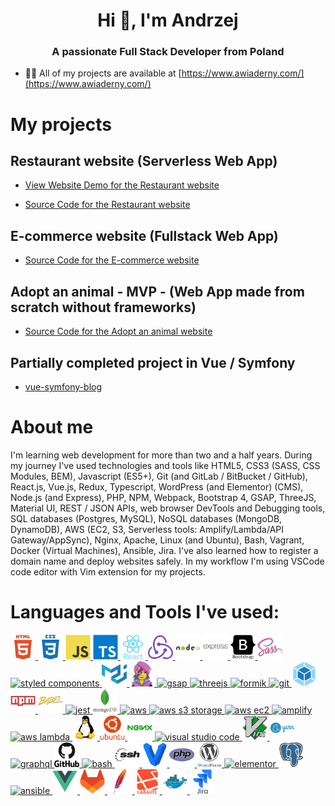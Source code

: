 <h1 align="center">Hi 👋, I'm Andrzej</h1>
<h3 align="center">A passionate Full Stack Developer from Poland</h3>

- 👨‍💻 All of my projects are available at [https://www.awiaderny.com/](https://www.awiaderny.com/)

# My projects

## Restaurant website (Serverless Web App)

- [View Website Demo for the Restaurant website](https://www.awrestaurant.ovh/)

- [Source Code for the Restaurant website](https://github.com/awiaderny/restaurant-pub)

## E-commerce website (Fullstack Web App)

- [Source Code for the E-commerce website](https://github.com/awiaderny/ecommerce-pub)

## Adopt an animal - MVP - (Web App made from scratch without frameworks)

- [Source Code for the Adopt an animal website](https://github.com/awiaderny/webpack-testing-pub)

## Partially completed project in Vue / Symfony

- [vue-symfony-blog](https://github.com/awiaderny/vue-symfony-blog-pub)

# About me

<p align="left">
                I'm learning web development for more than two and a half years. During
                my journey I've used technologies and tools like HTML5, CSS3
                (SASS, CSS Modules, BEM), Javascript (ES5+), Git (and GitLab / BitBucket / GitHub), React.js, Vue.js,
                Redux, Typescript, WordPress (and Elementor) (CMS), Node.js (and Express), PHP, NPM, Webpack,
                Bootstrap 4, GSAP, ThreeJS, Material UI, REST / JSON APIs,
                web browser DevTools and Debugging tools, SQL databases (Postgres, MySQL), NoSQL databases
                (MongoDB, DynamoDB), AWS (EC2, S3, Serverless tools:
                Amplify/Lambda/API Gateway/AppSync), Nginx, Apache, Linux (and Ubuntu),
                Bash, Vagrant, Docker (Virtual Machines), Ansible, Jira. I've also learned
                how to register a domain name and deploy websites safely. In
                my workflow I'm using VSCode code editor with Vim extension
                for my projects.
</p>

<h1 align="left">Languages and Tools I've used:</h1>
<p align="left">
 <a href="https://www.w3.org/html/" target="_blank"> <img src="https://raw.githubusercontent.com/devicons/devicon/d00d0969292a6569d45b06d3f350f463a0107b0d/icons/html5/html5-plain-wordmark.svg" alt="html5" width="40" height="40"/> </a>
 <a href="https://www.w3schools.com/css/" target="_blank"> <img src="https://raw.githubusercontent.com/devicons/devicon/d00d0969292a6569d45b06d3f350f463a0107b0d/icons/css3/css3-plain-wordmark.svg" alt="css3" width="40" height="40"/> </a>
 <a href="https://developer.mozilla.org/en-US/docs/Web/JavaScript" target="_blank"> <img src="https://raw.githubusercontent.com/devicons/devicon/d00d0969292a6569d45b06d3f350f463a0107b0d/icons/javascript/javascript-original.svg" alt="javascript" width="40" height="40"/> </a>
 <a href="https://www.typescriptlang.org/" target="_blank"> <img src="https://raw.githubusercontent.com/devicons/devicon/d00d0969292a6569d45b06d3f350f463a0107b0d/icons/typescript/typescript-original.svg" alt="typescript" width="40" height="40"/> </a>
 <a href="https://reactjs.org/" target="_blank"> <img src="https://raw.githubusercontent.com/devicons/devicon/d00d0969292a6569d45b06d3f350f463a0107b0d/icons/react/react-original-wordmark.svg" alt="react" width="40" height="40"/> </a>
 <a href="https://redux.js.org" target="_blank"> <img src="https://raw.githubusercontent.com/devicons/devicon/d00d0969292a6569d45b06d3f350f463a0107b0d/icons/redux/redux-original.svg" alt="redux" width="40" height="40"/> </a>
 <a href="https://nodejs.org" target="_blank"> <img src="https://raw.githubusercontent.com/devicons/devicon/d00d0969292a6569d45b06d3f350f463a0107b0d/icons/nodejs/nodejs-original-wordmark.svg" alt="nodejs" width="40" height="40"/> </a>
 <a href="https://expressjs.com" target="_blank"> <img src="https://raw.githubusercontent.com/devicons/devicon/d00d0969292a6569d45b06d3f350f463a0107b0d/icons/express/express-original-wordmark.svg" alt="express" width="40" height="40"/> </a>
 <a href="https://getbootstrap.com" target="_blank"> <img src="https://raw.githubusercontent.com/devicons/devicon/d00d0969292a6569d45b06d3f350f463a0107b0d/icons/bootstrap/bootstrap-plain-wordmark.svg" alt="bootstrap" width="40" height="40"/> </a>
 <a href="https://sass-lang.com" target="_blank"> <img src="https://raw.githubusercontent.com/devicons/devicon/d00d0969292a6569d45b06d3f350f463a0107b0d/icons/sass/sass-original.svg" alt="sass" width="40" height="40"/> </a>
 <a href="https://styled-components.com/" target="_blank"> <img src="https://styled-components.com/atom.png" alt="styled components" width="40" height="40"/> </a>
 <a href="https://material-ui.com/" target="_blank"> <img src="https://raw.githubusercontent.com/devicons/devicon/d00d0969292a6569d45b06d3f350f463a0107b0d/icons/materialui/materialui-original.svg" alt="material ui" width="40" height="40"/> </a>
 <a href="https://github.com/emotion-js/emotion" target="_blank"> <img src="https://raw.githubusercontent.com/emotion-js/emotion/master/emotion.png" alt="emotion" width="40" height="40"/> </a>
 <a href="https://greensock.com/gsap/" target="_blank"> <img src="https://richcontentdesign.com/wp-content/uploads/2019/10/greensock@2x.png" alt="gsap" width="40" height="40"/> </a>
 <a href="https://threejs.org/" target="_blank"> <img src="https://miro.medium.com/max/724/1*aDcnXab1QC_5KF8JUxDEYA.png" alt="threejs" width="80" height="40"/> </a>
 <a href="https://formik.org/" target="_blank"> <img src="https://user-images.githubusercontent.com/4060187/61057426-4e5a4600-a3c3-11e9-9114-630743e05814.png" alt="formik" width="40" height="40"/> </a>
 <a href="https://git-scm.com/" target="_blank"> <img src="https://www.vectorlogo.zone/logos/git-scm/git-scm-icon.svg" alt="git" width="40" height="40"/> </a>
 <a href="https://webpack.js.org" target="_blank"> <img src="https://raw.githubusercontent.com/devicons/devicon/d00d0969292a6569d45b06d3f350f463a0107b0d/icons/webpack/webpack-original.svg" alt="webpack" width="40" height="40"/> </a>
 <a href="https://www.npmjs.com/" target="_blank"> <img src="https://raw.githubusercontent.com/devicons/devicon/d00d0969292a6569d45b06d3f350f463a0107b0d/icons/npm/npm-original-wordmark.svg" alt="npm" width="40" height="40"/> </a>
 <a href="https://babeljs.io/" target="_blank"> <img src="https://raw.githubusercontent.com/devicons/devicon/d00d0969292a6569d45b06d3f350f463a0107b0d/icons/babel/babel-original.svg" alt="babel" width="40" height="40"/> </a>
 <a href="https://jestjs.io" target="_blank"> <img src="https://www.vectorlogo.zone/logos/jestjsio/jestjsio-icon.svg" alt="jest" width="40" height="40"/> </a>
 <a href="https://www.mongodb.com/" target="_blank"> <img src="https://raw.githubusercontent.com/devicons/devicon/d00d0969292a6569d45b06d3f350f463a0107b0d/icons/mongodb/mongodb-original-wordmark.svg" alt="mongodb" width="40" height="40"/> </a>
 <a href="https://aws.amazon.com" target="_blank"> <img src="https://upload.wikimedia.org/wikipedia/commons/thumb/5/5c/AWS_Simple_Icons_AWS_Cloud.svg/1200px-AWS_Simple_Icons_AWS_Cloud.svg.png" alt="aws" width="60" height="40"/> </a>
 <a href="https://aws.amazon.com/s3/" target="_blank"> <img src="https://www.dmuth.org/wp-content/uploads/2019/09/aws-s3-icon.png" alt="aws s3 storage" width="40" height="40"/> </a>
 <a href="https://aws.amazon.com/ec2/" target="_blank"> <img src="https://cdn.worldvectorlogo.com/logos/aws-ec2.svg" alt="aws ec2" width="40" height="40"/> </a>
 <a href="https://aws.amazon.com/amplify/" target="_blank"> <img src="https://docs.amplify.aws/assets/logo-dark.svg" alt="amplify" width="40" height="40"/> </a>
 <a href="https://aws.amazon.com/lambda/" target="_blank"> <img src="https://miro.medium.com/max/1000/1*gcpNI5rPdZn2kE5caUd4Cg.png" alt="aws lambda" width="40" height="40"/> </a>
 <a href="https://www.linux.org/" target="_blank"> <img src="https://raw.githubusercontent.com/devicons/devicon/d00d0969292a6569d45b06d3f350f463a0107b0d/icons/linux/linux-original.svg" alt="linux" width="40" height="40"/> </a>
 <a href="https://ubuntu.com/" target="_blank"> <img src="https://raw.githubusercontent.com/devicons/devicon/d00d0969292a6569d45b06d3f350f463a0107b0d/icons/ubuntu/ubuntu-plain-wordmark.svg" alt="ubuntu" width="40" height="40"/> </a>
 <a href="https://www.nginx.com/" target="_blank"> <img src="https://raw.githubusercontent.com/devicons/devicon/d00d0969292a6569d45b06d3f350f463a0107b0d/icons/nginx/nginx-original.svg" alt="nginx" width="40" height="40"/> </a>
 <a href="https://code.visualstudio.com/" target="_blank"> <img src="https://upload.wikimedia.org/wikipedia/commons/thumb/9/9a/Visual_Studio_Code_1.35_icon.svg/1024px-Visual_Studio_Code_1.35_icon.svg.png" alt="visual studio code" width="40" height="40"/> </a>
 <a href="https://www.vim.org/" target="_blank"> <img src="https://raw.githubusercontent.com/devicons/devicon/d00d0969292a6569d45b06d3f350f463a0107b0d/icons/vim/vim-original.svg" alt="vim" width="40" height="40"/> </a>
 <a href="https://yarnpkg.com/" target="_blank"> <img src="https://raw.githubusercontent.com/devicons/devicon/d00d0969292a6569d45b06d3f350f463a0107b0d/icons/yarn/yarn-original-wordmark.svg" alt="yarn" width="40" height="40"/> </a>
 <a href="https://graphql.org" target="_blank"> <img src="https://www.vectorlogo.zone/logos/graphql/graphql-icon.svg" alt="graphql" width="40" height="40"/> </a>
 <a href="https://github.com/" target="_blank"> <img src="https://raw.githubusercontent.com/devicons/devicon/d00d0969292a6569d45b06d3f350f463a0107b0d/icons/github/github-original-wordmark.svg" alt="github" width="40" height="40"/> </a>
 <a href="https://www.gnu.org/software/bash/" target="_blank"> <img src="https://www.vectorlogo.zone/logos/gnu_bash/gnu_bash-icon.svg" alt="bash" width="40" height="40"/> </a>
 <a href="#" target="_blank"> <img src="https://raw.githubusercontent.com/devicons/devicon/d00d0969292a6569d45b06d3f350f463a0107b0d/icons/ssh/ssh-original-wordmark.svg" alt="ssh" width="40" height="40"/> </a>
                   <a href="https://www.vagrantup.com/" target="_blank">
                    <img
                      src="https://raw.githubusercontent.com/devicons/devicon/2ae2a900d2f041da66e950e4d48052658d850630/icons/vagrant/vagrant-original.svg"
                      alt="vagrant"
                      width="40"
                      height="40"
                    />
                  </a>
                  <a href="https://www.php.net/" target="_blank">
                    <img
                      src="https://raw.githubusercontent.com/devicons/devicon/2ae2a900d2f041da66e950e4d48052658d850630/icons/php/php-original.svg"
                      alt="php"
                      width="40"
                      height="40"
                    />
                  </a>
                  <a href="https://wordpress.org/download/" target="_blank">
                    <img
                      src="https://raw.githubusercontent.com/devicons/devicon/2ae2a900d2f041da66e950e4d48052658d850630/icons/wordpress/wordpress-original.svg"
                      alt="wordpress"
                      width="40"
                      height="40"
                    />
                  </a>
                  <a href="https://elementor.com/" target="_blank">
                    <img
                      src="https://ps.w.org/fancy-elementor-flipbox/assets/icon-256x256.png?rev=1996709"
                      alt="elementor"
                      width="40"
                      height="40"
                    />
                  </a>
                  <a href="https://www.postgresql.org/" target="_blank">
                    <img
                      src="https://raw.githubusercontent.com/devicons/devicon/2ae2a900d2f041da66e950e4d48052658d850630/icons/postgresql/postgresql-original.svg"
                      alt="postgresql"
                      width="40"
                      height="40"
                    />
                  </a>
                  <a href="https://www.ansible.com/" target="_blank">
                    <img
                      src="https://www.vectorlogo.zone/logos/ansible/ansible-icon.svg"
                      alt="ansible"
                      width="40"
                      height="40"
                    />
                  </a>
                  <a href="https://vuejs.org/" target="_blank">
                    <img
                      src="https://raw.githubusercontent.com/devicons/devicon/2ae2a900d2f041da66e950e4d48052658d850630/icons/vuejs/vuejs-original.svg"
                      alt="vuejs"
                      width="40"
                      height="40"
                    />
                  </a>
                  <a href="https://about.gitlab.com/" target="_blank">
                    <img
                      src="https://raw.githubusercontent.com/devicons/devicon/2ae2a900d2f041da66e950e4d48052658d850630/icons/gitlab/gitlab-original.svg"
                      alt="gitlab"
                      width="40"
                      height="40"
                    />
                  </a>
                  <a href="https://www.apache.org/" target="_blank">
                    <img
                      src="https://raw.githubusercontent.com/devicons/devicon/2ae2a900d2f041da66e950e4d48052658d850630/icons/apache/apache-original.svg"
                      alt="apache"
                      width="40"
                      height="40"
                    />
                  </a>
                  <a href="https://laravel.com/" target="_blank">
                    <img
                      src="https://raw.githubusercontent.com/devicons/devicon/2ae2a900d2f041da66e950e4d48052658d850630/icons/laravel/laravel-plain-wordmark.svg"
                      alt="laravel"
                      width="40"
                      height="40"
                    />
                  </a>
                  <a href="https://www.docker.com/" target="_blank">
                    <img
                      src="https://raw.githubusercontent.com/devicons/devicon/2ae2a900d2f041da66e950e4d48052658d850630/icons/docker/docker-original.svg"
                      alt="docker"
                      width="40"
                      height="40"
                    />
                  </a>
                  <a href="https://www.atlassian.com/software/jira" target="_blank">
                    <img
                      src="https://raw.githubusercontent.com/devicons/devicon/2ae2a900d2f041da66e950e4d48052658d850630/icons/jira/jira-original-wordmark.svg"
                      alt="jira"
                      width="40"
                      height="40"
                    />
                  </a>
</p>
